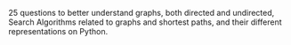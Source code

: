 25 questions to better understand graphs, both directed and undirected, Search Algorithms related to graphs and shortest paths, and their different representations on Python.
